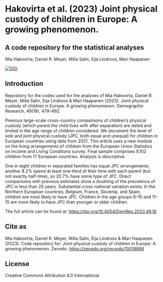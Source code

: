 # Hakovirta et al. (2023) Joint physical custody of children in Europe: A growing phenomenon.
## A code repository for the statistical analyses

Mia Hakovirta, Daniel R. Meyer, Milla Salin, Eija Lindroos, Mari Haapanen

[![DOI](https://zenodo.org/badge/706738425.svg)](https://zenodo.org/doi/10.5281/zenodo.10018885)

## Introduction

Repository for the codes used for the analyses of Mia Hakovirta, Daniel R. Meyer, Milla Salin, Eija Lindroos & Mari Haapanen (2023). Joint physical custody of children in Europe: A growing phenomenon. Demographic Research, 49(18), 479–492.

Previous large-scale cross-country comparisons of children’s physical custody (which parent the child lives with after separation) are dated and limited in the age range of children considered. We document the level of sole and joint physical custody (JPC, both equal and unequal) for children in European countries using data from 2021. This article uses a new module on the living arrangements of children from the European Union Statistics on Income and Living Conditions survey. Final sample comprises 9,102 children from 17 European countries. Analysis is descriptive.

One in eight children in separated families has equal JPC arrangements; another 8.2% spend at least one-third of their time with each parent (but not exactly half-time), so 20.7% have some type of JPC. Direct comparisons with previous estimates show a doubling of the prevalence of JPC in less than 20 years. Substantial cross-national variation exists: In the Northern European countries, Belgium, France, Slovenia, and Spain, children are most likely to have JPC. Children in the age groups 6–10 and 11–15 are more likely to have JPC than younger or older children.

The full article can be found at: https://doi.org/10.4054/DemRes.2023.49.18

## Cite as

Mia Hakovirta, Daniel R. Meyer, Milla Salin, Eija Lindroos & Mari Haapanen (2023). Code repository for: Joint physical custody of children in Europe: A growing phenomenon. Zenodo. https://zenodo.org/records/10018886

## License

Creative Commons Attribution 4.0 International
